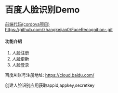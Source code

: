 # 百度人脸识别Demo

[前端代码(cordova项目)](%3Cdiv%3Ehttps://github.com/zhangkejian0/FaceRecognition-.git%3C/div%3E)
https://github.com/zhangkejian0/FaceRecognition-.git

#### 功能介绍

1. 人脸注册
2. 人脸更新
3. 人脸登录

百度AI账号注册地址: https://cloud.baidu.com/

创建人脸识别应用获取appid,appkey,secretkey
